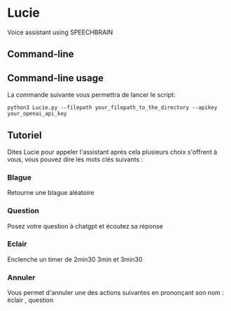 # Lucie
Voice assistant using SPEECHBRAIN

## Command-line
## Command-line usage

La commande suivante vous permettra de lancer le script:

    python3 Lucie.py --filepath your_filepath_to_the_directory --apikey your_openai_api_key

## Tutoriel
Dites Lucie pour appeler l'assistant après cela plusieurs choix s'offrent à vous, vous pouvez dire les mots clés suivants :

### Blague
 Retourne une blague aléatoire

### Question
 Posez votre question à chatgpt et écoutez sa réponse

### Eclair
Enclenche un timer de 2min30 3min et 3min30

### Annuler
 Vous permet d'annuler une des actions suivantes en prononçant son nom : éclair , question
